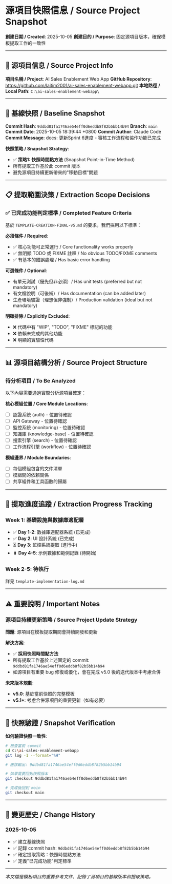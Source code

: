 # 源項目快照信息 / Source Project Snapshot

**創建日期 / Created**: 2025-10-05
**創建目的 / Purpose**: 固定源項目版本，確保模板提取工作的一致性

---

## 📍 源項目信息 / Source Project Info

**項目名稱 / Project**: AI Sales Enablement Web App
**GitHub Repository**: https://github.com/laitim2001/ai-sales-enablement-webapp.git
**本地路徑 / Local Path**: `C:\ai-sales-enablement-webapp\`

---

## 🔖 基線快照 / Baseline Snapshot

**Commit Hash**: `9ddbd81fa1746ae54eff0d6eddb8f82b5bb14b94`
**Branch**: `main`
**Commit Date**: 2025-10-05 18:39:44 +0800
**Commit Author**: Claude Code
**Commit Message**: docs: 更新Sprint 6進度 - 審核工作流程和協作功能已完成

**快照策略 / Snapshot Strategy**:
- ✅ **策略1: 快照時間點方法** (Snapshot Point-in-Time Method)
- 所有提取工作基於此 commit 版本
- 避免源項目持續更新帶來的"移動目標"問題

---

## 📋 提取範圍決策 / Extraction Scope Decisions

### ✅ 已完成功能判定標準 / Completed Feature Criteria

基於 `TEMPLATE-CREATION-FINAL-v5.md` 的要求，我們採用以下標準：

**必須條件 / Required**:
- ✅ 核心功能可正常運行 / Core functionality works properly
- ✅ 無明顯 TODO 或 FIXME 註釋 / No obvious TODO/FIXME comments
- ✅ 有基本的錯誤處理 / Has basic error handling

**可選條件 / Optional**:
- 有單元測試（優先但非必須）/ Has unit tests (preferred but not mandatory)
- 有文檔說明（可後補）/ Has documentation (can be added later)
- 生產環境驗證（理想但非強制）/ Production validation (ideal but not mandatory)

**明確排除 / Explicitly Excluded**:
- ❌ 代碼中有 "WIP", "TODO", "FIXME" 標記的功能
- ❌ 依賴未完成的其他功能
- ❌ 明顯的實驗性代碼

---

## 📊 源項目結構分析 / Source Project Structure

### 待分析項目 / To Be Analyzed

以下內容需要通過實際分析源項目確定：

**核心模組位置 / Core Module Locations**:
- [ ] 認證系統 (auth) - 位置待確認
- [ ] API Gateway - 位置待確認
- [ ] 監控系統 (monitoring) - 位置待確認
- [ ] 知識庫 (knowledge-base) - 位置待確認
- [ ] 搜索引擎 (search) - 位置待確認
- [ ] 工作流程引擎 (workflow) - 位置待確認

**模組邊界 / Module Boundaries**:
- [ ] 每個模組包含的文件清單
- [ ] 模組間的依賴關係
- [ ] 共享組件和工具函數的歸屬

---

## 📝 提取進度追蹤 / Extraction Progress Tracking

### Week 1: 基礎設施與數據庫適配層

- ✅ **Day 1-2**: 數據庫適配器系統 (已完成)
- ✅ **Day 2**: UI 設計系統 (已完成)
- ⏳ **Day 3**: 監控系統提取 (進行中)
- ⏸️ **Day 4-5**: 示例數據和範例記錄 (待開始)

### Week 2-5: 待執行

詳見 `template-implementation-log.md`

---

## ⚠️ 重要說明 / Important Notes

### 源項目持續更新策略 / Source Project Update Strategy

**問題**: 源項目在模板提取期間會持續開發和更新

**解決方案**:
- ✅ **採用快照時間點方法**
- 所有提取工作基於上述固定的 commit: `9ddbd81fa1746ae54eff0d6eddb8f82b5bb14b94`
- 如源項目有重要 bug 修復或優化，會在完成 v5.0 後的迭代版本中考慮合併

**未來版本規劃**:
- **v5.0**: 基於當前快照的完整模板
- **v5.1+**: 考慮合併源項目的重要更新（如有必要）

---

## 🔄 快照驗證 / Snapshot Verification

**如何驗證快照一致性**:

```bash
# 檢查當前 commit
cd C:\ai-sales-enablement-webapp
git log -1 --format="%H"

# 應該輸出: 9ddbd81fa1746ae54eff0d6eddb8f82b5bb14b94

# 如果需要回到快照版本
git checkout 9ddbd81fa1746ae54eff0d6eddb8f82b5bb14b94

# 完成後回到 main
git checkout main
```

---

## 📅 變更歷史 / Change History

### 2025-10-05
- ✅ 建立基線快照
- ✅ 記錄 commit hash: `9ddbd81fa1746ae54eff0d6eddb8f82b5bb14b94`
- ✅ 確定提取策略：快照時間點方法
- ✅ 定義"已完成功能"判定標準

---

*本文檔是模板項目的重要參考文件，記錄了源項目的基線版本和提取策略。*
